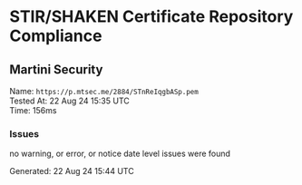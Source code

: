 # STIR/SHAKEN Certificate Repository Compliance

## Martini Security

Name: `https://p.mtsec.me/2884/STnReIqgbASp.pem`\
Tested At: 22 Aug 24 15:35 UTC\
Time: 156ms

### Issues

no warning, or error, or notice date level issues were found

Generated: 22 Aug 24 15:44 UTC